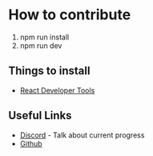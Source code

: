 # How to contribute

1. npm run install
2. npm run dev

## Things to install

* [React Developer Tools](https://chromewebstore.google.com/detail/react-developer-tools/fmkadmapgofadopljbjfkapdkoienihi?hl=en)

## Useful Links

* [Discord](https://discord.gg/Z6F4uU8Ewr) - Talk about current progress
* [Github](https://github.com/Web-Design-Development-Society/lineuponline)